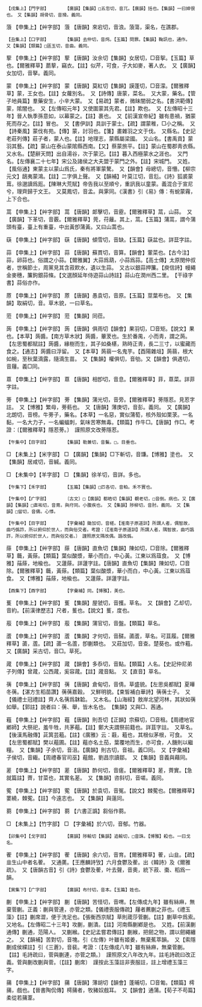 <!-- { "loadSidebar": true } -->
	【戌集上】【門字部】		【廣韻】【集韻】□五忽切，音兀。【廣韻】括也。【集韻】一曰婞很也。　又【集韻】胡骨切，音搰。義同。

蒗	【申集上】【艸字部】	蒗	【唐韻】來宕切，音浪。蒗蕩，渠名，在譙郡。

	【丑集上】【口字部】		【集韻】去仲切，音焪。【玉篇】問罪。【集韻】鞠訊也，通作。　又【集韻】【類篇】□區玉切，音曲。義同。

蒘	【申集上】【艸字部】	蒘	【唐韻】汝余切【集韻】女居切，□音挐。【玉篇】草也。【爾雅釋草】蘮蒘，竊衣。【註】似芹，可食，子大如麥，著人衣。　又【廣韻】女加切，音拏。義同。

蒙	【申集上】【艸字部】	蒙	【唐韻】莫紅切【集韻】謨蓬切，□音濛。【爾雅釋草】蒙，王女也。【註】女蘿別名。　又【詩傳】唐蒙，菜名。　又大蒙，藥名。【管子地員篇】羣藥安生，小辛大蒙。　又【易疏】蒙者，微昧闇弱之名。【書洪範傳】蒙，隂闇也。　又【左傳昭元年】又使圍蒙其先君。【註】欺也。　又【左傳昭十三年】晉人執季孫意如，以幕蒙之。【註】裹也。　又【前漢宣帝紀】雖有患禍，猶蒙死而存之。【註】冒也。　又【書伊訓】具訓于蒙士。【疏】謂蒙稚，□小之稱。　又【詩秦風】蒙伐有苑。【傳】蒙，討羽也。【箋】畫雜羽之文于伐。　又縣名。【史記老莊列傳】莊子者，蒙人也。【註】地理志，蒙縣屬梁國。　又山名。【書禹貢】蒙羽其藝。【疏】蒙山在泰山蒙隂縣西南。【又】蔡蒙旅平。【註】蒙山在蜀郡靑衣縣。　又水名。【楚辭天問】出自湯谷，次于蒙汜。【註】暮入西極蒙水之涯也。　又門名。【左傳襄二十七年】宋公及諸侯之大夫盟于蒙門之外。【註】宋城門。　又姓。【風俗通】東蒙主以蒙山爲氏，秦有將軍蒙驁。　又【韻會】母總切，音懵。【柳宗元文】鴟夷蒙鴻。【註】二字俱上聲。　又【韻補】叶莫江切，音尨。《詩》狐裘蒙茸。徐邈讀爲厖。【陳琳大荒賦】帝告我以至順兮，重訊我以童蒙。義混合于宣尼兮，理齊歸于文王。　又莫鳳切，音孟。與雺同。《漢書》引《易》傳：有蛻蒙霿，上下合也。

蒚	【申集上】【艸字部】	蒚	【唐韻】郞擊切，音靂。【爾雅釋草】蒚，山蒜。　又【廣韻】下革切，音覈。【爾雅釋草】莞，苻蘺。其上，蒚。【玉篇】蒲蒚，謂今蒲頭有臺，臺上有重臺，中出黃卽蒲黃。又曰山蒿也。

蒛	【申集上】【艸字部】	蒛	【唐韻】傾雪切，音缺。【玉篇】蒛盆也。詳葐字註。

蒜	【申集上】【艸字部】	蒜	【唐韻】蘇貫切，音算。【韻會】葷菜也。【古今注】蒜，卵蒜也。俗謂之小蒜。【爾雅翼】大蒜爲葫，小蒜爲蒜。【高士傳】太原閔仲叔者，世稱節士，周黨見其含菽飮水，遺以生蒜。　又古以銀蒜押簾。【庾信詩】幔繩金麥穗，簾鉤銀蒜條。【文選顏延年侍遊蒜山詩註】蒜山在潤州西二里。　【干祿字書】蒜俗亦作。

蒝	【申集上】【艸字部】	蒝	【唐韻】愚袁切，音原。【玉篇】莖葉布也。　又【集韻】取絹切，音。草木貌，一曰草名。

蒞	【申集上】【艸字部】	蒞	【集韻】同莅。

蒟	【申集上】【艸字部】	蒟	【唐韻】俱雨切【韻會】果羽切，□音矩。【說文】果也。【本草】蒟醬。【南方草木狀】蒟醬，蓽茇也。生於番禺，小而靑，謂之蒟。【左思蜀都賦註】蒟醬，緣樹而生，其子如桑椹，熟時正靑，長二三寸，以蜜藏而食之。【通志】蒟醬曰浮留。　又【本草】蒟蒻一名鬼芋。【酉陽雜俎】蒟蒻，根大如椀，至秋葉滴露，隨滴生苗。　又【集韻】權俱切，音劬。又【韻會】俱遇切，音屨。義□同。

蒠	【申集上】【艸字部】	蒠	【唐韻】相卽切，音息。【爾雅釋草】菲，蒠菜。詳菲字註。

蒡	【申集上】【艸字部】	蒡	【集韻】蒲光切，音旁。【爾雅釋草】蒡隱荵。見荵字註。　又【博雅】繁母，蒡葧也。　又【唐韻】薄庚切，音彭。義同。　又【廣韻】北朗切，音榜。牛蒡子，藥名。【本草】一名惡，實似蒲萄，核外殼如栗莍。一名黏，一名大力子，一名蝙蝠刺，氣味苦寒無毒。【類篇】作牛□。【唐韻】作□。考證：〔【爾雅釋草】隱荵蒡。〕　謹照原文改蒡隱荵。 

	【午集中】【目字部】		【集韻】勒兼切，音鬑。□，目垂也。

□	【未集上】【米字部】	□	【廣韻】【集韻】□下斬切，音豏。【博雅】塗也。　又【集韻】居咸切，音緘。義同。

□	【未集中】【羊字部】	□	【集韻】徐羊切，音詳。多也。

	【午集下】【禾字部】		【玉篇】【集韻】□匹各切，音粕。禾不實也。

	【午集中】【疒字部】		〔古文〕□【廣韻】都皓切【集韻】覩老切，□音倒。病也。又【廣韻】【集韻】□直祐切，音胄。與疛同。小腹疾也。　又【集韻】陟柳切，音肘。義同。　又【集韻】□留切，音儔。心悸。

	【午集中】【目字部】		【字彙補】鋤加切，音槎。【淮南子原道訓】所謂人者，偶智故，曲巧僞詐，所以俯仰於世人，而與俗交者。考證：〔【淮南子原道訓】所謂人者，隅智故，曲巧譌詐，所以俯仰於世人，而與俗交者。〕　謹照原文隅改偶。譌改僞。 

蒢	【申集上】【艸字部】	蒢	【唐韻】直魚切【集韻】陳如切，□音除。【爾雅釋草】蘵，黃蒢。【類篇】葉似酸漿，華小而白，中心黃。江東以爲葅食。　又【博雅】菗蒢，地楡也。　又蘧蒢。詳蘧字註。【唐韻】直魚切【集韻】陳如切，□音除。【爾雅釋草】蘵，黃蒢。【類篇】葉似酸漿，華小而白，中心黃。江東以爲葅食。　又【博雅】菗蒢，地楡也。　又蘧蒢。詳蘧字註。

	【酉集下】【酉字部】		【字彙補】同。【博雅】，美也。

蒦	【申集上】【艸字部】	蒦	【集韻】屋虢切，音擭。草名。　又【韻會】乙却切，音約。【前漢律歷志】尺者，蒦也。【說文】蒦，度也。

蒰	【申集上】【艸字部】	蒰	【集韻】蒲官切，音盤。【類篇】草名。

蔖	【申集上】【艸字部】	蔖	【集韻】才何切，音醝。蓾蔖，草名。可苴履。【爾雅釋草】蓾，蔖。【疏】蓾一名蔖，卽蒯類也。　又莊加切，音查。楚葵也。或作蒩。　又【廣韻】采古切，音□。草死。

蒧	【申集上】【艸字部】	蒧	【韻會】多忝切，音點。【類篇】人名。【史記仲尼弟子列傳】曾蒧，公西蒧，奚容蒧。【註】蒧音點。　又【直音】草名。

蒨	【申集上】【艸字部】	蒨	【唐韻】倉甸切，音倩。草盛貌。【左思吳都賦】夏曄冬蒨。【湛方生稻苗讚】蒨蒨嘉穀。　又鮮明貌。【束皙補白華詩】蒨蒨士子。　又【儀禮士冠禮註】齊人名蒨爲韎韐。　又木名。【山海經】敖岸北望河林，其狀如蒨如舉。【郭註】說者曰：蒨、舉，皆木名也。　【集韻】又與□、茜通。

蒩	【申集上】【艸字部】	蒩	【唐韻】則吾切【正韻】宗蘇切，□音租。【周禮地官鄕師】大祭祀，羞牛牲，共茅蒩。【註】鄭大夫謂祭前籍也。詳苴字註。　又草名。【後漢馬融傳】茈箕芸蒩。【註】《廣雅》云：蕺，蒩也，其根似茅根，可食。　又【左思蜀都賦】樊以蒩圃。【註】蒩亦名土茄，葉覆地而生，亦可食，人饑則以繼糧。　又【集韻】子余切，音沮。【廣韻】則古切，音祖。義□同。　又【字彙補】子侯切，音緅。【周禮春官司巫】蒩館，劉昌宗讀鄒。　又【集韻】音義與藉同。

蒫	【申集上】【艸字部】	蒫	【唐韻】酢何切，音瘥。【爾雅釋草】蒫，薺實。【急就篇註】薺，甘菜也，其實名蒫。　又【集韻】咨斜切，音嗟。義同。

蒬	【申集上】【艸字部】	蒬	【唐韻】於袁切，音冤。【說文】棘蒬也。【爾雅釋草】葽繞，棘蒬。【註】今遠志也。　又【集韻】與薳同。

蒭	【申集上】【艸字部】	蒭	【六書正譌】芻俗作蒭。

□	【未集上】【竹字部】	□	【字彙補】於六切，音郁。竹器。

	【卯集中】【戈字部】		【廣韻】陟輸切【集韻】追輸切，□音誅。【博雅】殺也。一曰戈名。

蒮	【申集上】【艸字部】	蒮	【唐韻】余六切，音育。【爾雅釋草】蒮，山韭。【疏】韭生山中者名蒮。　又通薁。【王應麟詩攷】六月食鬱及蒮。出《韓詩》及《爾雅疏》。　又【唐韻古音】引《詩》食鬱及蒮，叶去聲，音奧，統下菽、棗、稻爲一韻。

	【寅集下】【广字部】		【廣韻】布忖切，音本。【玉篇】姓也。

蒯	【申集上】【艸字部】	蒯	【唐韻】苦怪切，音喟。【左傳成九年】雖有絲麻，無棄菅蒯。正義：蒯與菅連，亦菅之類。【儀禮喪服傳疏】屨者藨蒯之菲也。《禮玉藻》【註】蒯席澀，便于洗足也。【張衡西京賦】草則葴莎菅蒯。【註】蒯草中爲索。　又地名。【左傳昭二十三年】攻蒯，蒯潰。【註】河南縣蒯鄕是也。　又姓。【前漢蒯通傳】蒯通，范陽人。　又蒯緱。【史記孟嘗君傳註】蒯緱，把劒之物，謂以劒繩纏之。　又【韻補】苦對切，音塊。引《左傳》叶雖有姬姜，無棄蕉萃韻。　又【索隱蒯成侯緤註】引《三蒼》，音裴。考證：〔【左傳成八年】雖有絲麻，無棄菅蒯。【註】毛詩疏曰，菅與蒯連，亦菅之類。〕　謹照原文八年改九年。註毛詩疏曰改正義。菅與蒯改蒯與菅。〔【註】蒯席〕　謹按此玉藻註非喪服註，註上增禮玉藻三字。 

蒱	【申集上】【艸字部】	蒱	【唐韻】薄胡切【韻會】蓬晡切，□音匍。【類篇】樗蒱，戲也。【晉書陶侃傳】樗蒱者，牧豬奴戲耳。　又【韻會】通蒲。【荀子不苟篇】柔從若蒱葦。

